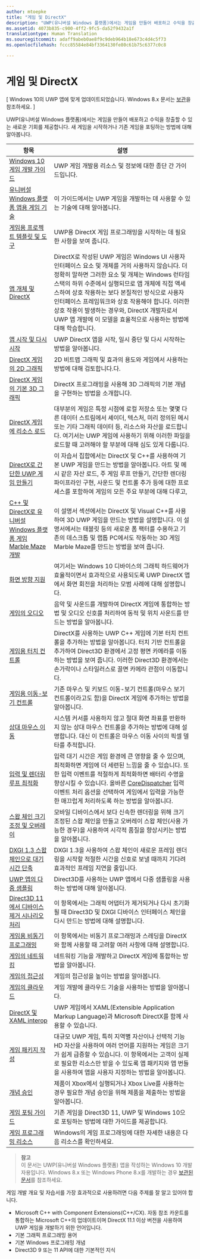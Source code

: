 ```yaml
---
author: mtoepke
title: "게임 및 DirectX"
description: "UWP(유니버설 Windows 플랫폼)에서는 게임을 만들어 배포하고 수익을 창출할 수 있는 새로운 기회를 제공합니다. 새 게임을 시작하거나 기존 게임을 포팅하는 방법에 대해 알아봅니다."
ms.assetid: 4073b835-c900-4ff2-9fc5-da52f9432a1f
translationtype: Human Translation
ms.sourcegitcommit: adaff9abeb0ae8f9c9deb964b18e673c4d4c5f73
ms.openlocfilehash: fccc85584e84bf3364130fe80c61b75c6377c0c8

---
```


# 게임 및 DirectX


\[ Windows 10의 UWP 앱에 맞게 업데이트되었습니다. Windows 8.x 문서는 [보관](http://go.microsoft.com/fwlink/p/?linkid=619132)을 참조하세요. \]

UWP(유니버설 Windows 플랫폼)에서는 게임을 만들어 배포하고 수익을 창출할 수 있는 새로운 기회를 제공합니다. 새 게임을 시작하거나 기존 게임을 포팅하는 방법에 대해 알아봅니다.

| 항목 | 설명 |
|---------------------------------------------------------------------------------------------------------------------------------------------------|-------------------------------------------------------------------------------------------------------------------------------------------------------------------------------------------------------------------------------------------------------------------------------------------------------------------------------------------------------------------------------------------------------------------------------------------------------------------------------|
| [Windows 10 게임 개발 가이드](e2e.md) | UWP 게임 개발용 리소스 및 정보에 대한 종단 간 가이드입니다. |
| [유니버설 Windows 플랫폼 앱용 게임 기술](game-development-platform-guide.md) | 이 가이드에서는 UWP 게임을 개발하는 데 사용할 수 있는 기술에 대해 알아봅니다. |
| [게임용 프로젝트 템플릿 및 도구](prepare-your-dev-environment-for-windows-store-directx-game-development.md) | UWP용 DirectX 게임 프로그래밍을 시작하는 데 필요한 사항을 보여 줍니다. |
| [앱 개체 및 DirectX](about-the-metro-style-user-interface-and-directx.md) | DirectX로 작성된 UWP 게임은 Windows UI 사용자 인터페이스 요소 및 개체를 거의 사용하지 않습니다. 더 정확히 말하면 그러한 요소 및 개체는 Windows 런타임 스택의 하위 수준에서 실행되므로 앱 개체에 직접 액세스하여 상호 작용하는 보다 본질적인 방식으로 사용자 인터페이스 프레임워크와 상호 작용해야 합니다. 이러한 상호 작용이 발생하는 경우와, DirectX 개발자로서 UWP 앱 개발에 이 모델을 효율적으로 사용하는 방법에 대해 학습합니다. |
| [앱 시작 및 다시 시작](launching-and-resuming-apps-directx-and-cpp.md) | UWP DirectX 앱을 시작, 일시 중단 및 다시 시작하는 방법을 알아봅니다. |
| [DirectX 게임의 2D 그래픽](working-with-2d-graphics-in-your-directx-game.md) | 2D 비트맵 그래픽 및 효과의 용도와 게임에서 사용하는 방법에 대해 검토합니다.다. |
| [DirectX 게임의 기본 3D 그래픽](an-introduction-to-3d-graphics-with-directx.md) | DirectX 프로그래밍을 사용해 3D 그래픽의 기본 개념을 구현하는 방법을 소개합니다. |
| [DirectX 게임에 리소스 로드](load-a-game-asset.md) | 대부분의 게임은 특정 시점에 로컬 저장소 또는 몇몇 다른 데이터 스트림에서 셰이더, 텍스처, 미리 정의된 메시 또는 기타 그래픽 데이터 등, 리소스와 자산을 로드합니다. 여기서는 UWP 게임에 사용하기 위해 이러한 파일을 로드할 때 고려해야 할 부분에 대해 심도 있게 다룹니다. |
| [DirectX로 간단한 UWP 게임 만들기](tutorial--create-your-first-metro-style-directx-game.md) | 이 자습서 집합에서는 DirectX 및 C++를 사용하여 기본 UWP 게임을 만드는 방법을 알아봅니다. 아트 및 메시 같은 자산 로드, 주 게임 루프 만들기, 간단한 렌더링 파이프라인 구현, 사운드 및 컨트롤 추가 등에 대한 프로세스를 포함하여 게임의 모든 주요 부분에 대해 다루고, |
| [C++ 및 DirectX로 유니버설 Windows 플랫폼 게임 Marble Maze 개발](developing-marble-maze-a-windows-store-game-in-cpp-and-directx.md) | 이 설명서 섹션에서는 DirectX 및 Visual C++를 사용하여 3D UWP 게임을 만드는 방법을 설명합니다. 이 설명서에서는 태블릿 등의 새로운 폼 팩터를 수용하고 기존의 데스크톱 및 랩톱 PC에서도 작동하는 3D 게임 Marble Maze를 만드는 방법을 보여 줍니다. |
| [화면 방향 지원](supporting-screen-rotation-directx-and-cpp.md) | 여기서는 Windows 10 디바이스의 그래픽 하드웨어가 효율적이면서 효과적으로 사용되도록 UWP DirectX 앱에서 화면 회전을 처리하는 모범 사례에 대해 설명합니다. |
| [게임의 오디오](working-with-audio-in-your-directx-game.md) | 음악 및 사운드를 개발하여 DirectX 게임에 통합하는 방법 및 오디오 신호를 처리하여 동적 및 위치 사운드를 만드는 방법을 알아봅니다. |
| [게임용 터치 컨트롤](tutorial--adding-touch-controls-to-your-directx-game.md) | DirectX를 사용하는 UWP C++ 게임에 기본 터치 컨트롤을 추가하는 방법을 알아봅니다. 터치 기반 컨트롤을 추가하여 Direct3D 환경에서 고정 평면 카메라를 이동하는 방법을 보여 줍니다. 이러한 Direct3D 환경에서는 손가락이나 스타일러스로 끌면 카메라 관점이 이동합니다. |
| [게임용 이동-보기 컨트롤](tutorial--adding-move-look-controls-to-your-directx-game.md) | 기존 마우스 및 키보드 이동-보기 컨트롤(마우스 보기 컨트롤이라고도 함)을 DirectX 게임에 추가하는 방법을 알아봅니다. |
| [상대 마우스 이동](relative-mouse-movement.md) | 시스템 커서를 사용하지 않고 절대 화면 좌표를 반환하지 않는 상대 마우스 컨트롤을 추가하는 방법에 대해 설명합니다. 대신 이 컨트롤은 마우스 이동 사이의 픽셀 델타를 추적합니다. |
| [입력 및 렌더링 루프 최적화](optimize-performance-for-windows-store-direct3d-11-apps-with-coredispatcher.md) | 입력 대기 시간은 게임 환경에 큰 영향을 줄 수 있으며, 최적화하면 게임에 더 세련된 느낌을 줄 수 있습니다. 또한 입력 이벤트를 적절하게 최적화하면 배터리 수명을 향상시킬 수 있습니다. 올바른 [CoreDispatcher](optimize-performance-for-windows-store-direct3d-11-apps-with-coredispatcher.md) 입력 이벤트 처리 옵션을 선택하여 게임에서 입력을 가능한 한 매끄럽게 처리하도록 하는 방법을 알아봅니다. |
| [스왑 체인 크기 조정 및 오버레이](multisampling--scaling--and-overlay-swap-chains.md) | 모바일 디바이스에서 보다 신속한 렌더링을 위해 크기 조정된 스왑 체인을 만들고 오버레이 스왑 체인(사용 가능한 경우)을 사용하여 시각적 품질을 향상시키는 방법을 알아봅니다. |
| [DXGI 1.3 스왑 체인으로 대기 시간 단축](reduce-latency-with-dxgi-1-3-swap-chains.md) | DXGI 1.3을 사용하여 스왑 체인이 새로운 프레임 렌더링을 시작할 적절한 시간을 신호로 보낼 때까지 기다려 효과적인 프레임 지연을 줄입니다. |
| [UWP 앱의 다중 샘플링](multisampling--multi-sample-anti-aliasing--in-windows-store-apps.md) | Direct3D를 사용하는 UWP 앱에서 다중 샘플링을 사용하는 방법에 대해 알아봅니다. |
| [Direct3D 11에서 디바이스 제거 시나리오 처리](handling-device-lost-scenarios.md) | 이 항목에서는 그래픽 어댑터가 제거되거나 다시 초기화될 때 Direct3D 및 DXGI 디바이스 인터페이스 체인을 다시 만드는 방법에 대해 설명합니다. |
| [게임용 비동기 프로그래밍](asynchronous-programming-directx-and-cpp.md) | 이 항목에서는 비동기 프로그래밍과 스레딩을 DirectX와 함께 사용할 때 고려할 여러 사항에 대해 설명합니다. |
| [게임의 네트워킹](work-with-networking-in-your-directx-game.md) | 네트워킹 기능을 개발하고 DirectX 게임에 통합하는 방법을 알아봅니다. |
| [게임의 접근성](accessibility-for-games.md) | 게임의 접근성을 높이는 방법을 알아봅니다. |
| [게임의 클라우드](cloud-for-games.md) | 게임 개발에 클라우드 기술을 사용하는 방법을 알아봅니다. |
| [DirectX 및 XAML interop](directx-and-xaml-interop.md) | UWP 게임에서 XAML(Extensible Application Markup Language)과 Microsoft DirectX를 함께 사용할 수 있습니다. |
| [게임 패키지 작성](package-your-windows-store-directx-game.md) | 대규모 UWP 게임, 특히 지역별 자산이나 선택적 기능 HD 자산을 사용하여 여러 언어를 지원하는 게임은 크기가 쉽게 급증할 수 있습니다. 이 항목에서는 고객이 실제로 필요한 리소스만 받을 수 있도록 앱 패키지와 앱 번들을 사용하여 앱을 사용자 지정하는 방법을 알아봅니다. |
| [개념 승인](concept-approval.md) | 제품이 Xbox에서 실행되거나 Xbox Live를 사용하는 경우 필요한 개념 승인을 위해 제품을 제출하는 방법을 알아봅니다. |
| [게임 포팅 가이드](porting-guides.md) | 기존 게임을 Direct3D 11, UWP 및 Windows 10으로 포팅하는 방법에 대한 가이드를 제공합니다. |
| [게임 프로그래밍 리소스](additional-directx-game-programming-resources.md) | Windows의 게임 프로그래밍에 대한 자세한 내용은 다음 리소스를 확인하세요. |

 

> **참고**  
이 문서는 UWP(유니버설 Windows 플랫폼) 앱을 작성하는 Windows 10 개발자용입니다. Windows 8.x 또는 Windows Phone 8.x를 개발하는 경우 [보관된 문서](http://go.microsoft.com/fwlink/p/?linkid=619132)를 참조하세요.

 

게임 개발 개요 및 자습서를 가장 효과적으로 사용하려면 다음 주제를 잘 알고 있어야 합니다.

-   Microsoft C++ with Component Extensions(C++/CX). 자동 참조 카운트를 통합하는 Microsoft C++의 업데이트이며 DirectX 11.1 이상 버전을 사용하여 UWP 게임을 개발하기 위한 언어입니다.
-   기본 그래픽 프로그래밍 용어
-   기본 Windows 프로그래밍 개념
-   Direct3D 9 또는 11 API에 대한 기본적인 지식

 

 







<!--HONumber=Aug16_HO5-->


